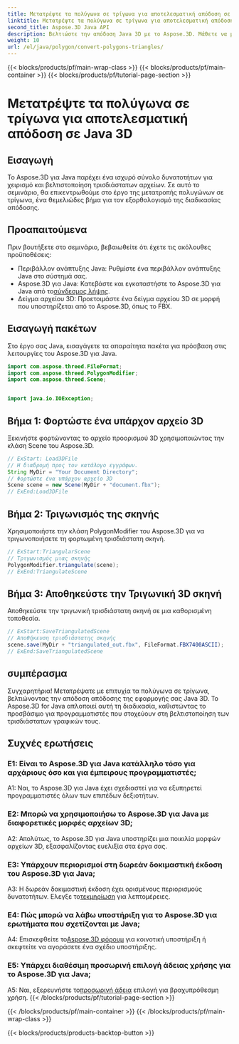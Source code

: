 ```yaml
---
title: Μετατρέψτε τα πολύγωνα σε τρίγωνα για αποτελεσματική απόδοση σε Java 3D
linktitle: Μετατρέψτε τα πολύγωνα σε τρίγωνα για αποτελεσματική απόδοση σε Java 3D
second_title: Aspose.3D Java API
description: Βελτιώστε την απόδοση Java 3D με το Aspose.3D. Μάθετε να μετατρέπετε πολύγωνα σε τρίγωνα για βέλτιστη απόδοση. Κάντε λήψη τώρα για μια απρόσκοπτη εμπειρία ανάπτυξης 3D.
weight: 10
url: /el/java/polygon/convert-polygons-triangles/
---
```


{{< blocks/products/pf/main-wrap-class >}}
{{< blocks/products/pf/main-container >}}
{{< blocks/products/pf/tutorial-page-section >}}

# Μετατρέψτε τα πολύγωνα σε τρίγωνα για αποτελεσματική απόδοση σε Java 3D

## Εισαγωγή

Το Aspose.3D για Java παρέχει ένα ισχυρό σύνολο δυνατοτήτων για χειρισμό και βελτιστοποίηση τρισδιάστατων αρχείων. Σε αυτό το σεμινάριο, θα επικεντρωθούμε στο έργο της μετατροπής πολυγώνων σε τρίγωνα, ένα θεμελιώδες βήμα για τον εξορθολογισμό της διαδικασίας απόδοσης.

## Προαπαιτούμενα

Πριν βουτήξετε στο σεμινάριο, βεβαιωθείτε ότι έχετε τις ακόλουθες προϋποθέσεις:

- Περιβάλλον ανάπτυξης Java: Ρυθμίστε ένα περιβάλλον ανάπτυξης Java στο σύστημά σας.
-  Aspose.3D για Java: Κατεβάστε και εγκαταστήστε το Aspose.3D για Java από το[σύνδεσμος λήψης](https://releases.aspose.com/3d/java/).
- Δείγμα αρχείου 3D: Προετοιμάστε ένα δείγμα αρχείου 3D σε μορφή που υποστηρίζεται από το Aspose.3D, όπως το FBX.

## Εισαγωγή πακέτων

Στο έργο σας Java, εισαγάγετε τα απαραίτητα πακέτα για πρόσβαση στις λειτουργίες του Aspose.3D για Java.

```java
import com.aspose.threed.FileFormat;
import com.aspose.threed.PolygonModifier;
import com.aspose.threed.Scene;


import java.io.IOException;
```

## Βήμα 1: Φορτώστε ένα υπάρχον αρχείο 3D

Ξεκινήστε φορτώνοντας το αρχείο προορισμού 3D χρησιμοποιώντας την κλάση Scene του Aspose.3D.

```java
// ExStart: Load3DFile
// Η διαδρομή προς τον κατάλογο εγγράφων.
String MyDir = "Your Document Directory";
// Φορτώστε ένα υπάρχον αρχείο 3D
Scene scene = new Scene(MyDir + "document.fbx");
// ExEnd:Load3DFile
```

## Βήμα 2: Τριγωνισμός της σκηνής

Χρησιμοποιήστε την κλάση PolygonModifier του Aspose.3D για να τριγωνοποιήσετε τη φορτωμένη τρισδιάστατη σκηνή.

```java
// ExStart:TriangularScene
// Τριγωνισμός μιας σκηνής
PolygonModifier.triangulate(scene);
// ExEnd:TriangulateScene
```

## Βήμα 3: Αποθηκεύστε την Τριγωνική 3D σκηνή

Αποθηκεύστε την τριγωνική τρισδιάστατη σκηνή σε μια καθορισμένη τοποθεσία.

```java
// ExStart:SaveTriangulatedScene
// Αποθήκευση τρισδιάστατης σκηνής
scene.save(MyDir + "triangulated_out.fbx", FileFormat.FBX7400ASCII);
// ExEnd:SaveTriangulatedScene
```

## συμπέρασμα

Συγχαρητήρια! Μετατρέψατε με επιτυχία τα πολύγωνα σε τρίγωνα, βελτιώνοντας την απόδοση απόδοσης της εφαρμογής σας Java 3D. Το Aspose.3D for Java απλοποιεί αυτή τη διαδικασία, καθιστώντας το προσβάσιμο για προγραμματιστές που στοχεύουν στη βελτιστοποίηση των τρισδιάστατων γραφικών τους.

## Συχνές ερωτήσεις

### Ε1: Είναι το Aspose.3D για Java κατάλληλο τόσο για αρχάριους όσο και για έμπειρους προγραμματιστές;

A1: Ναι, το Aspose.3D για Java έχει σχεδιαστεί για να εξυπηρετεί προγραμματιστές όλων των επιπέδων δεξιοτήτων.

### Ε2: Μπορώ να χρησιμοποιήσω το Aspose.3D για Java με διαφορετικές μορφές αρχείων 3D;

A2: Απολύτως, το Aspose.3D για Java υποστηρίζει μια ποικιλία μορφών αρχείων 3D, εξασφαλίζοντας ευελιξία στα έργα σας.

### Ε3: Υπάρχουν περιορισμοί στη δωρεάν δοκιμαστική έκδοση του Aspose.3D για Java;

A3: Η δωρεάν δοκιμαστική έκδοση έχει ορισμένους περιορισμούς δυνατοτήτων. Ελεγξε το[τεκμηρίωση](https://reference.aspose.com/3d/java/) για λεπτομέρειες.

### Ε4: Πώς μπορώ να λάβω υποστήριξη για το Aspose.3D για ερωτήματα που σχετίζονται με Java;

 A4: Επισκεφθείτε το[Aspose.3D φόρουμ](https://forum.aspose.com/c/3d/18) για κοινοτική υποστήριξη ή σκεφτείτε να αγοράσετε ένα σχέδιο υποστήριξης.

### Ε5: Υπάρχει διαθέσιμη προσωρινή επιλογή άδειας χρήσης για το Aspose.3D για Java;

 A5: Ναι, εξερευνήστε το[προσωρινή άδεια](https://purchase.aspose.com/temporary-license/) επιλογή για βραχυπρόθεσμη χρήση.
{{< /blocks/products/pf/tutorial-page-section >}}

{{< /blocks/products/pf/main-container >}}
{{< /blocks/products/pf/main-wrap-class >}}

{{< blocks/products/products-backtop-button >}}
